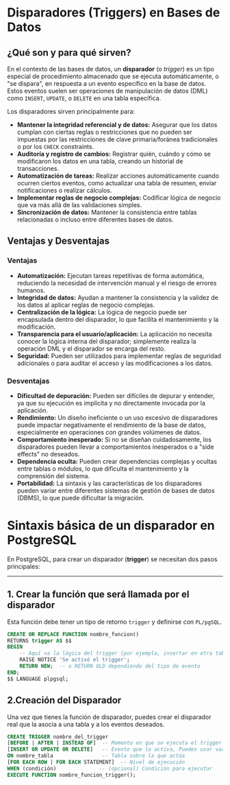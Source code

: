 # Disparadores (Triggers) en Bases de Datos

## ¿Qué son y para qué sirven?

En el contexto de las bases de datos, un **disparador** (o *trigger*) es un tipo especial de procedimiento almacenado que se ejecuta automáticamente, o "se dispara", en respuesta a un evento específico en la base de datos. Estos eventos suelen ser operaciones de manipulación de datos (DML) como `INSERT`, `UPDATE`, o `DELETE` en una tabla específica.

Los disparadores sirven principalmente para:

* **Mantener la integridad referencial y de datos:** Asegurar que los datos cumplan con ciertas reglas o restricciones que no pueden ser impuestas por las restricciones de clave primaria/foránea tradicionales o por los `CHECK` constraints.
* **Auditoría y registro de cambios:** Registrar quién, cuándo y cómo se modificaron los datos en una tabla, creando un historial de transacciones.
* **Automatización de tareas:** Realizar acciones automáticamente cuando ocurren ciertos eventos, como actualizar una tabla de resumen, enviar notificaciones o realizar cálculos.
* **Implementar reglas de negocio complejas:** Codificar lógica de negocio que va más allá de las validaciones simples.
* **Sincronización de datos:** Mantener la consistencia entre tablas relacionadas o incluso entre diferentes bases de datos.

## Ventajas y Desventajas

### Ventajas

* **Automatización:** Ejecutan tareas repetitivas de forma automática, reduciendo la necesidad de intervención manual y el riesgo de errores humanos.
* **Integridad de datos:** Ayudan a mantener la consistencia y la validez de los datos al aplicar reglas de negocio complejas.
* **Centralización de la lógica:** La lógica de negocio puede ser encapsulada dentro del disparador, lo que facilita el mantenimiento y la modificación.
* **Transparencia para el usuario/aplicación:** La aplicación no necesita conocer la lógica interna del disparador; simplemente realiza la operación DML y el disparador se encarga del resto.
* **Seguridad:** Pueden ser utilizados para implementar reglas de seguridad adicionales o para auditar el acceso y las modificaciones a los datos.

### Desventajas

* **Dificultad de depuración:** Pueden ser difíciles de depurar y entender, ya que su ejecución es implícita y no directamente invocada por la aplicación.
* **Rendimiento:** Un diseño ineficiente o un uso excesivo de disparadores puede impactar negativamente el rendimiento de la base de datos, especialmente en operaciones con grandes volúmenes de datos.
* **Comportamiento inesperado:** Si no se diseñan cuidadosamente, los disparadores pueden llevar a comportamientos inesperados o a "side effects" no deseados.
* **Dependencia oculta:** Pueden crear dependencias complejas y ocultas entre tablas o módulos, lo que dificulta el mantenimiento y la comprensión del sistema.
* **Portabilidad:** La sintaxis y las características de los disparadores pueden variar entre diferentes sistemas de gestión de bases de datos (DBMS), lo que puede dificultar la migración.

# Sintaxis básica de un disparador en PostgreSQL

En PostgreSQL, para crear un disparador (**trigger**) se necesitan dos pasos principales:

---

## 1. Crear la función que será llamada por el disparador

Esta función debe tener un tipo de retorno `trigger` y definirse con `PL/pgSQL`.

```sql
CREATE OR REPLACE FUNCTION nombre_funcion()
RETURNS trigger AS $$
BEGIN
    -- Aquí va la lógica del trigger (por ejemplo, insertar en otra tabla, validar, etc.)
    RAISE NOTICE 'Se activó el trigger';
    RETURN NEW;  -- o RETURN OLD dependiendo del tipo de evento
END;
$$ LANGUAGE plpgsql;

```

## 2.Creación del Disparador
Una vez que tienes la función de disparador, puedes crear el disparador real que la asocia a una tabla y a los eventos deseados.

```sql
CREATE TRIGGER nombre_del_trigger
[BEFORE | AFTER | INSTEAD OF]  -- Momento en que se ejecuta el trigger
[INSERT OR UPDATE OR DELETE]   -- Evento que lo activa, Puedes usar varios combinados.
ON nombre_tabla                -- Tabla sobre la que actúa
[FOR EACH ROW | FOR EACH STATEMENT]  -- Nivel de ejecución
WHEN (condición)              -- (opcional) Condición para ejecutar
EXECUTE FUNCTION nombre_funcion_trigger();


```
